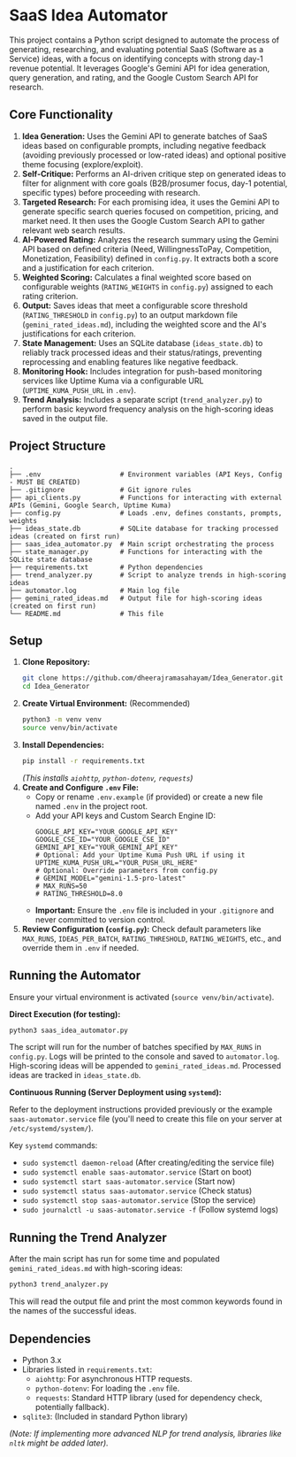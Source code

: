 # SaaS Idea Automator

This project contains a Python script designed to automate the process of generating, researching, and evaluating potential SaaS (Software as a Service) ideas, with a focus on identifying concepts with strong day-1 revenue potential. It leverages Google's Gemini API for idea generation, query generation, and rating, and the Google Custom Search API for research.

## Core Functionality

1.  **Idea Generation:** Uses the Gemini API to generate batches of SaaS ideas based on configurable prompts, including negative feedback (avoiding previously processed or low-rated ideas) and optional positive theme focusing (explore/exploit).
2.  **Self-Critique:** Performs an AI-driven critique step on generated ideas to filter for alignment with core goals (B2B/prosumer focus, day-1 potential, specific types) before proceeding with research.
3.  **Targeted Research:** For each promising idea, it uses the Gemini API to generate specific search queries focused on competition, pricing, and market need. It then uses the Google Custom Search API to gather relevant web search results.
4.  **AI-Powered Rating:** Analyzes the research summary using the Gemini API based on defined criteria (Need, WillingnessToPay, Competition, Monetization, Feasibility) defined in `config.py`. It extracts both a score and a justification for each criterion.
5.  **Weighted Scoring:** Calculates a final weighted score based on configurable weights (`RATING_WEIGHTS` in `config.py`) assigned to each rating criterion.
6.  **Output:** Saves ideas that meet a configurable score threshold (`RATING_THRESHOLD` in `config.py`) to an output markdown file (`gemini_rated_ideas.md`), including the weighted score and the AI's justifications for each criterion.
7.  **State Management:** Uses an SQLite database (`ideas_state.db`) to reliably track processed ideas and their status/ratings, preventing reprocessing and enabling features like negative feedback.
8.  **Monitoring Hook:** Includes integration for push-based monitoring services like Uptime Kuma via a configurable URL (`UPTIME_KUMA_PUSH_URL` in `.env`).
9.  **Trend Analysis:** Includes a separate script (`trend_analyzer.py`) to perform basic keyword frequency analysis on the high-scoring ideas saved in the output file.

## Project Structure

```
.
├── .env                    # Environment variables (API Keys, Config - MUST BE CREATED)
├── .gitignore              # Git ignore rules
├── api_clients.py          # Functions for interacting with external APIs (Gemini, Google Search, Uptime Kuma)
├── config.py               # Loads .env, defines constants, prompts, weights
├── ideas_state.db          # SQLite database for tracking processed ideas (created on first run)
├── saas_idea_automator.py  # Main script orchestrating the process
├── state_manager.py        # Functions for interacting with the SQLite state database
├── requirements.txt        # Python dependencies
├── trend_analyzer.py       # Script to analyze trends in high-scoring ideas
├── automator.log           # Main log file
├── gemini_rated_ideas.md   # Output file for high-scoring ideas (created on first run)
└── README.md               # This file
```

## Setup

1.  **Clone Repository:**
    ```bash
    git clone https://github.com/dheerajramasahayam/Idea_Generator.git
    cd Idea_Generator
    ```
2.  **Create Virtual Environment:** (Recommended)
    ```bash
    python3 -m venv venv
    source venv/bin/activate
    ```
3.  **Install Dependencies:**
    ```bash
    pip install -r requirements.txt
    ```
    *(This installs `aiohttp`, `python-dotenv`, `requests`)*
4.  **Create and Configure `.env` File:**
    *   Copy or rename `.env.example` (if provided) or create a new file named `.env` in the project root.
    *   Add your API keys and Custom Search Engine ID:
        ```dotenv
        GOOGLE_API_KEY="YOUR_GOOGLE_API_KEY"
        GOOGLE_CSE_ID="YOUR_GOOGLE_CSE_ID"
        GEMINI_API_KEY="YOUR_GEMINI_API_KEY"
        # Optional: Add your Uptime Kuma Push URL if using it
        UPTIME_KUMA_PUSH_URL="YOUR_PUSH_URL_HERE"
        # Optional: Override parameters from config.py
        # GEMINI_MODEL="gemini-1.5-pro-latest"
        # MAX_RUNS=50
        # RATING_THRESHOLD=8.0
        ```
    *   **Important:** Ensure the `.env` file is included in your `.gitignore` and never committed to version control.
5.  **Review Configuration (`config.py`):** Check default parameters like `MAX_RUNS`, `IDEAS_PER_BATCH`, `RATING_THRESHOLD`, `RATING_WEIGHTS`, etc., and override them in `.env` if needed.

## Running the Automator

Ensure your virtual environment is activated (`source venv/bin/activate`).

**Direct Execution (for testing):**

```bash
python3 saas_idea_automator.py
```

The script will run for the number of batches specified by `MAX_RUNS` in `config.py`. Logs will be printed to the console and saved to `automator.log`. High-scoring ideas will be appended to `gemini_rated_ideas.md`. Processed ideas are tracked in `ideas_state.db`.

**Continuous Running (Server Deployment using `systemd`):**

Refer to the deployment instructions provided previously or the example `saas-automator.service` file (you'll need to create this file on your server at `/etc/systemd/system/`).

Key `systemd` commands:
*   `sudo systemctl daemon-reload` (After creating/editing the service file)
*   `sudo systemctl enable saas-automator.service` (Start on boot)
*   `sudo systemctl start saas-automator.service` (Start now)
*   `sudo systemctl status saas-automator.service` (Check status)
*   `sudo systemctl stop saas-automator.service` (Stop the service)
*   `sudo journalctl -u saas-automator.service -f` (Follow systemd logs)

## Running the Trend Analyzer

After the main script has run for some time and populated `gemini_rated_ideas.md` with high-scoring ideas:

```bash
python3 trend_analyzer.py
```

This will read the output file and print the most common keywords found in the names of the successful ideas.

## Dependencies

*   Python 3.x
*   Libraries listed in `requirements.txt`:
    *   `aiohttp`: For asynchronous HTTP requests.
    *   `python-dotenv`: For loading the `.env` file.
    *   `requests`: Standard HTTP library (used for dependency check, potentially fallback).
*   `sqlite3`: (Included in standard Python library)

*(Note: If implementing more advanced NLP for trend analysis, libraries like `nltk` might be added later).*
